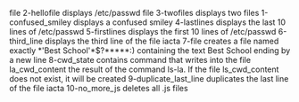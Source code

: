 file 2-hellofile displays /etc/passwd
file 3-twofiles displays two files
1-confused_smiley displays a confused smiley
4-lastlines displays the last 10 lines of /etc/passwd
5-firstlines displays the first 10 lines of /etc/passwd
6-third_line displays the third line of the file iacta
7-file creates a file named exactly \*\'Best School\'\*$\?\*\*\*\*\*:) containing the text Best School ending by a new line
8-cwd_state contains command that writes into the file la_cwd_content the result of the command ls-la. If the file ls_cwd_content does not exist, it will be created
9-duplicate_last_line duplicates the last line of the file iacta
10-no_more_js deletes all .js files
